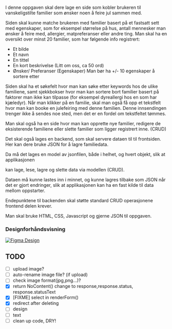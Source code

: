 I denne oppgaven skal dere lage en side som kobler brukeren til vanskeligstilte familier som ønsker noen å feire jul sammen med.

Siden skal kunne matche brukeren med familier basert på et fastsatt sett med egenskaper, som for eksempel størrelse på hus, antall mennesker man ønsker å feire med, allergier, matpreferanser eller andre ting. Man skal ha en oversikt over minst 20 familier, som har følgende info registrert:

- Et bilde
- Et navn
- En tittel
- En kort beskrivelse (Litt om oss, ca 50 ord)
- Ønsker/ Preferanser (Egenskaper) Man bør ha +/- 10 egenskaper å sortere etter

Siden skal ha et søkefelt hvor man kan søke etter keywords hos de ulike familiene, samt sjekkbokser hvor man kan sortere bort familier basert på faktorer man ikke kan tilpasse (for eksempel dyreallergi hos en som har kjæledyr). Når man klikker på en familie, skal man også få opp et tekstfelt hvor man kan booke en julefeiring med denne familien. Denne innsendingen trenger ikke å sendes noe sted, men det er en fordel om tekstfeltet tømmes.

Man skal også ha en side hvor man kan opprette nye familier, redigere de eksisterende familiene eller slette familier som ligger registrert inne. (CRUD)

Det skal også lages en backend, som skal servere dataen til til frontsiden.
Her kan dere bruke JSON for å lagre familiedata.

Da må det lages en model av jsonfilen, både i helhet, og hvert objekt, slik at applikasjonen

kan lage, lese, lagre og slette data via modellen (CRUD).

Dataen må kunne lastes inn i minnet, og kunne lagres tilbake som JSON når det er gjort endringer, slik at applikasjonen kan ha en fast kilde til data mellom oppstarter.

Endepunktene til backenden skal støtte standard CRUD operasjonene frontend delen krever.

Man skal bruke HTML, CSS, Javascript og gjerne JSON til oppgaven.

### Designforhåndsvisning
[![Figma Design](images/figma-preview.png)]([https://www.figma.com/file/XXXXXX/Your-Design-Name](https://www.figma.com/design/9Xgf40n5pVK5XNO0mIxZed/Untitled?node-id=0-1&t=1fO2N4FjVbge3gR4-1))


## TODO

- [ ] upload image?
- [ ] auto-rename image file? (if upload)
- [ ] check image format(jpg,png...)?
- [x] return NoContent() change to response,response.status, response.statusText
- [x] [FIXME] select in renderForm()
- [x] redirect after deleting
- [ ] design
- [ ] text
- [ ] clean up code, DRY!
